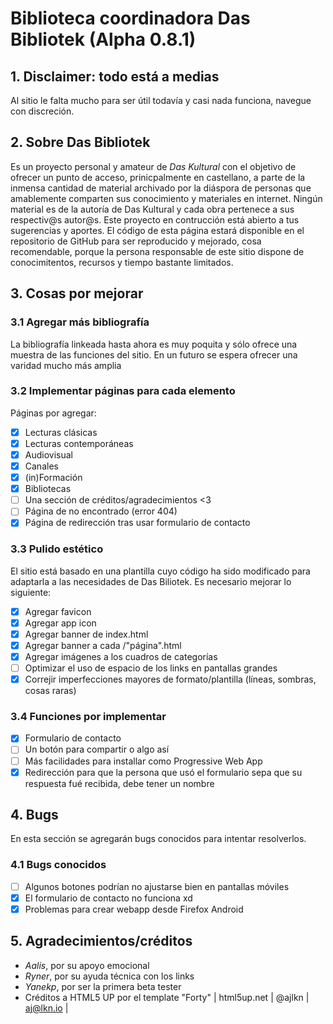 # Biblioteca coordinadora Das Bibliotek (Alpha 0.8.1)
## 1. Disclaimer: todo está a medias
Al sitio le falta mucho para ser útil todavía y casi nada funciona, navegue con discreción.

## 2. Sobre Das Bibliotek
Es un proyecto personal y amateur de <i>Das Kultural</i> con el objetivo de ofrecer un punto de acceso, prinicpalmente en castellano, a parte de la inmensa cantidad de material archivado por la diáspora de personas que amablemente comparten sus conocimiento y materiales en internet. Ningún material es de la autoría de Das Kultural y cada obra pertenece a sus respectiv@s autor@s.
Este proyecto en contrucción está abierto a tus sugerencias y aportes. El código de esta página estará disponible en el repositorio de GitHub para ser reproducido y mejorado, cosa recomendable, porque la persona responsable de este sitio dispone de conocimitentos, recursos y tiempo bastante limitados.

## 3. Cosas por mejorar
### 3.1 Agregar más bibliografía
La bibliografía linkeada hasta ahora es muy poquita y sólo ofrece una muestra de las funciones del sitio. En un futuro se espera ofrecer una varidad mucho más amplia

### 3.2 Implementar páginas para cada elemento
Páginas por agregar:
- [x] Lecturas clásicas
- [x] Lecturas contemporáneas
- [x] Audiovisual
- [x] Canales
- [x] (in)Formación
- [x] Bibliotecas
- [ ] Una sección de créditos/agradecimientos <3
- [ ] Página de no encontrado (error 404)
- [x] Página de redirección tras usar formulario de contacto

### 3.3 Pulido estético
El sitio está basado en una plantilla cuyo código ha sido modificado para adaptarla a las necesidades de Das Biliotek. Es necesario mejorar lo siguiente:
- [X] Agregar favicon
- [X] Agregar app icon
- [x] Agregar banner de index.html
- [X] Agregar banner a cada /"página".html
- [X] Agregar imágenes a los cuadros de categorías
- [ ] Optimizar el uso de espacio de los links en pantallas grandes
- [x] Correjir imperfecciones mayores de formato/plantilla (líneas, sombras, cosas raras)

### 3.4 Funciones por implementar
- [X] Formulario de contacto
- [ ] Un botón para compartir o algo así
- [ ] Más facilidades para installar como Progressive Web App
- [X] Redirección para que la persona que usó el formulario sepa que su respuesta fué recibida, debe tener un nombre

## 4. Bugs
En esta sección se agregarán bugs conocidos para intentar resolverlos.

### 4.1 Bugs conocidos
- [ ] Algunos botones podrían no ajustarse bien en pantallas móviles 
- [x] El formulario de contacto no funciona xd
- [x] Problemas para crear webapp desde Firefox Android

## 5. Agradecimientos/créditos 

- _Aalis_, por su apoyo emocional
- _Ryner_, por su ayuda técnica con los links
- _Yanekp_, por ser la primera beta tester
- Créditos a HTML5 UP por el template "Forty" | html5up.net | @ajlkn | aj@lkn.io |
